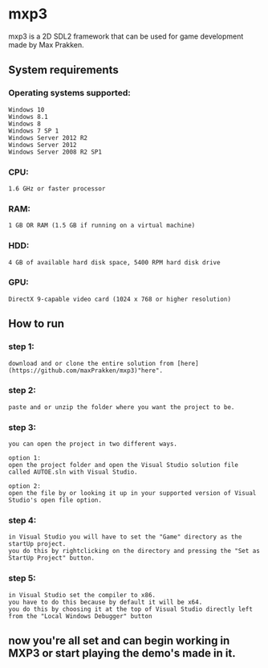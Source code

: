 # mxp3
mxp3 is a 2D SDL2 framework that can be used for game development
made by Max Prakken.

## System requirements

### Operating systems supported:
	Windows 10
	Windows 8.1
	Windows 8
	Windows 7 SP 1
	Windows Server 2012 R2
	Windows Server 2012
	Windows Server 2008 R2 SP1

### CPU:
	1.6 GHz or faster processor

### RAM:
	1 GB OR RAM (1.5 GB if running on a virtual machine)

### HDD:
	4 GB of available hard disk space, 5400 RPM hard disk drive

### GPU:	
	DirectX 9-capable video card (1024 x 768 or higher resolution)

## How to run

### step 1:
	download and or clone the entire solution from [here](https://github.com/maxPrakken/mxp3)"here".

### step 2:
	paste and or unzip the folder where you want the project to be.

### step 3:
	you can open the project in two different ways.

	option 1:
	open the project folder and open the Visual Studio solution file called AUTOE.sln with Visual Studio.

	option 2:
	open the file by or looking it up in your supported version of Visual Studio's open file option.
	
### step 4:
	in Visual Studio you will have to set the "Game" directory as the startUp project.
	you do this by rightclicking on the directory and pressing the "Set as StartUp Project" button.

### step 5:
	in Visual Studio set the compiler to x86.
	you have to do this because by default it will be x64.
	you do this by choosing it at the top of Visual Studio directly left from the "Local Windows Debugger" button

## now you're all set and can begin working in MXP3 or start playing the demo's made in it.
	
